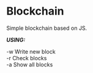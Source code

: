 # Blockchain

Simple blockchain based on JS.<br/>

***USING:***<br/>

-w Write new block<br/>
-r Check blocks<br/>
-a Show all blocks
